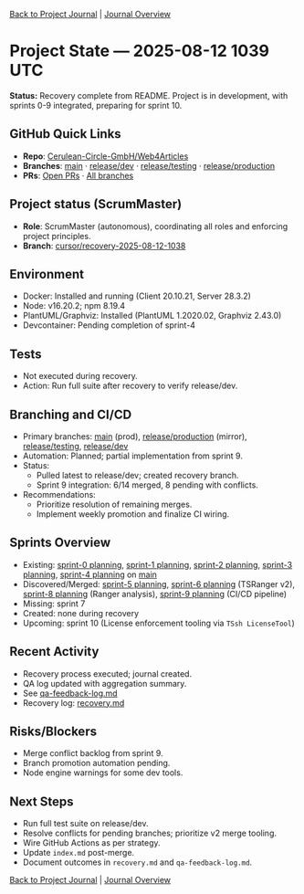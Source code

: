 [Back to Project Journal](../) | [Journal Overview](../../project.journal.overview.md)

# Project State — 2025-08-12 1039 UTC

**Status:** Recovery complete from README. Project is in development, with sprints 0-9 integrated, preparing for sprint 10.

## GitHub Quick Links
- **Repo**: [Cerulean-Circle-GmbH/Web4Articles](https://github.com/Cerulean-Circle-GmbH/Web4Articles)
- **Branches**: [main](https://github.com/Cerulean-Circle-GmbH/Web4Articles/tree/main) · [release/dev](https://github.com/Cerulean-Circle-GmbH/Web4Articles/tree/release/dev) · [release/testing](https://github.com/Cerulean-Circle-GmbH/Web4Articles/tree/release/testing) · [release/production](https://github.com/Cerulean-Circle-GmbH/Web4Articles/tree/release/production)
- **PRs**: [Open PRs](https://github.com/Cerulean-Circle-GmbH/Web4Articles/pulls) · [All branches](https://github.com/Cerulean-Circle-GmbH/Web4Articles/branches)

## Project status (ScrumMaster)
- **Role**: ScrumMaster (autonomous), coordinating all roles and enforcing project principles.
- **Branch**: [cursor/recovery-2025-08-12-1038](https://github.com/Cerulean-Circle-GmbH/Web4Articles/tree/cursor/recovery-2025-08-12-1038)

## Environment
- Docker: Installed and running (Client 20.10.21, Server 28.3.2)
- Node: v16.20.2; npm 8.19.4
- PlantUML/Graphviz: Installed (PlantUML 1.2020.02, Graphviz 2.43.0)
- Devcontainer: Pending completion of sprint-4

## Tests
- Not executed during recovery.
- Action: Run full suite after recovery to verify release/dev.

## Branching and CI/CD
- Primary branches: [main](https://github.com/Cerulean-Circle-GmbH/Web4Articles/tree/main) (prod), [release/production](https://github.com/Cerulean-Circle-GmbH/Web4Articles/tree/release/production) (mirror), [release/testing](https://github.com/Cerulean-Circle-GmbH/Web4Articles/tree/release/testing), [release/dev](https://github.com/Cerulean-Circle-GmbH/Web4Articles/tree/release/dev)
- Automation: Planned; partial implementation from sprint 9.
- Status:
  - Pulled latest to release/dev; created recovery branch.
  - Sprint 9 integration: 6/14 merged, 8 pending with conflicts.
- Recommendations:
  - Prioritize resolution of remaining merges.
  - Implement weekly promotion and finalize CI wiring.

## Sprints Overview
- Existing: [sprint-0 planning](../../sprints/sprint-0/planning.md), [sprint-1 planning](../../sprints/sprint-1/planning.md), [sprint-2 planning](../../sprints/sprint-2/planning.md), [sprint-3 planning](../../sprints/sprint-3/planning.md), [sprint-4 planning](../../sprints/sprint-4/planning.md) on [main](https://github.com/Cerulean-Circle-GmbH/Web4Articles/tree/main)
- Discovered/Merged: [sprint-5 planning](../../sprints/sprint-5/planning.md), [sprint-6 planning](../../sprints/sprint-6/planning.md) (TSRanger v2), [sprint-8 planning](../../sprints/sprint-8/planning.md) (Ranger analysis), [sprint-9 planning](../../sprints/sprint-9/planning.md) (CI/CD pipeline)
- Missing: sprint 7
- Created: none during recovery
- Upcoming: sprint 10 (License enforcement tooling via `TSsh LicenseTool`)

## Recent Activity
- Recovery process executed; journal created.
- QA log updated with aggregation summary.
- See [qa-feedback-log.md](../../qa-feedback-log.md)
- Recovery log: [recovery.md](../../recovery.md)

## Risks/Blockers
- Merge conflict backlog from sprint 9.
- Branch promotion automation pending.
- Node engine warnings for some dev tools.

## Next Steps
- Run full test suite on release/dev.
- Resolve conflicts for pending branches; prioritize v2 merge tooling.
- Wire GitHub Actions as per strategy.
- Update `index.md` post-merge.
- Document outcomes in `recovery.md` and `qa-feedback-log.md`.

[Back to Project Journal](../) | [Journal Overview](../../project.journal.overview.md)
